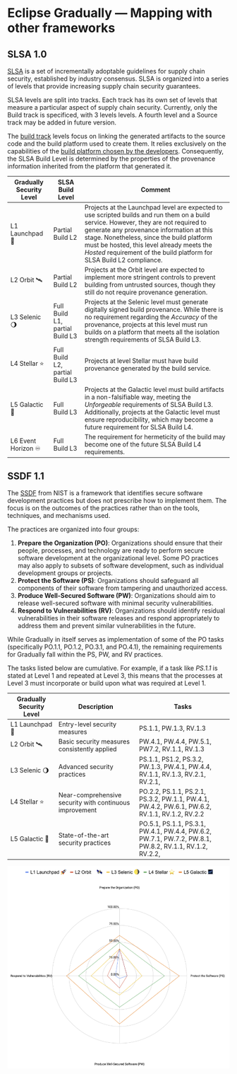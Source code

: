 # Eclipse Gradually — Mapping with other frameworks

## SLSA 1.0

[SLSA](https://slsa.dev) is a set of incrementally adoptable guidelines for supply chain security, established by industry consensus. SLSA is organized into a series of levels that provide increasing supply chain security guarantees.

SLSA levels are split into tracks. Each track has its own set of levels that measure a particular aspect of supply chain security. Currently, only the Build track is specificed, with 3 levels levels. A fourth level and a Source track may be added in future version.

The [build track](https://slsa.dev/spec/v1.0/levels#build-track) levels focus on linking the generated artifacts to the source code and the build platform used to create them. It relies exclusively on the capabilities of the [build platform chosen by the developers](https://slsa.dev/spec/v1.0/requirements#build-levels). Consequently, the SLSA Build Level is determined by the properties of the provenance information inherited from the platform that generated it.

 Gradually Security Level | SLSA Build Level | Comment |
---|---|---|
L1 Launchpad 🚀 | Partial Build L2 | Projects at the Launchpad level are expected to use scripted builds and run them on a build service. However, they are not required to generate any provenance information at this stage. Nonetheless, since the build platform must be hosted, this level already meets the *Hosted* requirement of the build platform for SLSA Build L2 compliance. |
L2 Orbit ️🛰️ |  Partial Build L2 | Projects at the Orbit level are expected to implement more stringent controls to prevent building from untrusted sources, though they still do not require provenance generation. |
L3 Selenic 🌖 | Full Build L1, partial Build L3 | Projects at the Selenic level must generate digitally signed build provenance. While there is no requirement regarding the *Accuracy* of the provenance, projects at this level must run builds on a platform that meets all the isolation strength requirements of SLSA Build L3. |
L4 Stellar ⭐️ | Full Build L2, partial Build L3 | Projects at level Stellar must have build provenance generated by the build service. |
L5 Galactic 🌌 | Full Build L3 | Projects at the Galactic level must build artifacts in a non-falsifiable way, meeting the *Unforgeable* requirements of SLSA Build L3. Additionally, projects at the Galactic level must ensure reproducibility, which may become a future requirement for SLSA Build L4.|
L6 Event Horizon ♾️ | Full Build L3 | The requirement for hermeticity of the build may become one of the future SLSA Build L4 requirements. |

## SSDF 1.1

The [SSDF](https://csrc.nist.gov/Projects/ssdf) from NIST is a framework that identifies secure software development practices but does not prescribe how to implement them. The focus is on the outcomes of the practices rather than on the tools, techniques, and mechanisms used.

The practices are organized into four groups:

1. **Prepare the Organization (PO)**: Organizations should ensure that their people, processes, and technology are ready to perform secure software development at the organizational level. Some PO practices may also apply to subsets of software development, such as individual development groups or projects.
2. **Protect the Software (PS)**: Organizations should safeguard all components of their software from tampering and unauthorized access.
3. **Produce Well-Secured Software (PW)**: Organizations should aim to release well-secured software with minimal security vulnerabilities.
4. **Respond to Vulnerabilities (RV)**: Organizations should identify residual vulnerabilities in their software releases and respond appropriately to address them and prevent similar vulnerabilities in the future.

While Gradually in itself serves as implementation of some of the PO tasks (specifically PO.1.1, PO.1.2, PO.3.1, and PO.4.1), the remaining requirements for Gradually fall within the PS, PW, and RV practices.

The tasks listed below are cumulative. For example, if a task like *PS.1.1* is stated at Level 1 and repeated at Level 3, this means that the processes at Level 3 must incorporate or build upon what was required at Level 1.

Gradually Security Level | Description | Tasks |
---|---|---|
L1 Launchpad 🚀 | Entry-level security measures |  PS.1.1, PW.1.3, RV.1.3 |
L2 Orbit ️🛰️ | Basic security measures consistently applied |PW.4.1, PW.4.4, PW.5.1, PW7.2, RV.1.1, RV.1.3 |
L3 Selenic 🌖 | Advanced security practices | PS.1.1, PS1.2, PS.3.2, PW.1.3, PW.4.1, PW.4.4, RV.1.1, RV.1.3, RV.2.1, RV.2.1,  |
L4 Stellar ⭐️ | Near-comprehensive security with continuous improvement | PO.2.2, PS.1.1, PS.2.1, PS.3.2, PW.1.1, PW.4.1, PW.4.2, PW.6.1, PW.6.2, RV.1.1, RV.1.2, RV.2.2 |
L5 Galactic 🌌 | State-of-the-art security practices | PO.5.1, PS.1.1, PS.3.1, PW.4.1, PW.4.4, PW.6.2, PW.7.1, PW.7.2, PW.8.1, PW.8.2, RV.1.1, RV.1.2, RV.2.2, |

![Mapping Gradually to SSDF practices](ssdf-practices.png)